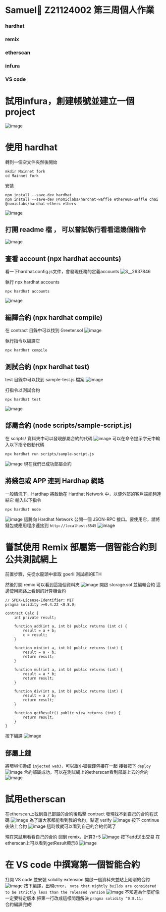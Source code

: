 # Samuel🚀 Z21124002 第三周個人作業
### hardhat
### remix
### etherscan
### infura
### VS code

# 試用infura，創建帳號並建立一個project
![image](https://user-images.githubusercontent.com/70627447/148680320-38c3bf09-62d7-4300-a737-af05db13de46.png)



# 使用 hardhat

轉到一個空文件夾然後開始
```
mkdir Mainnet fork
cd Mainnet fork
```
安裝
```
npm install --save-dev hardhat
npm install --save-dev @nomiclabs/hardhat-waffle ethereum-waffle chai @nomiclabs/hardhat-ethers ethers
```
![image](https://user-images.githubusercontent.com/70627447/148530896-e2b5a9a6-3ac9-4129-b08f-9915e090e56e.png)

## 打開 readme 檔 ， 可以嘗試執行看看這幾個指令
![image](https://user-images.githubusercontent.com/70627447/148531488-51672b6a-9993-453c-9bb8-91ecc314b42c.png)

## 查看 account (npx hardhat accounts)

看一下hardhat.config.js文件，會發現任務的定義accounts
![S__2637846](https://user-images.githubusercontent.com/70627447/148531941-b0fffa10-6985-4a20-8326-62cd9ecc0e2a.jpg)

執行 npx hardhat accounts
```
npx hardhat accounts
```

![image](https://user-images.githubusercontent.com/70627447/148532114-f7b97f70-caa9-4602-a5a9-0d42d249af14.png)

## 編譯合約 (npx hardhat compile)
在 contract 目錄中可以找到 Greeter.sol
![image](https://user-images.githubusercontent.com/70627447/148533034-25eba09d-accb-4a0f-8d78-93dd3d9a9480.png)

執行指令以編譯它
```
npx hardhat compile
```

## 測試合約 (npx hardhat test)
test 目錄中可以找到 sample-test.js 檔案
![image](https://user-images.githubusercontent.com/70627447/148533309-f6de83a8-722c-4b9d-9637-64a5fd7cbec1.png)

打指令以測試合約
```
npx hardhat test
```
![image](https://user-images.githubusercontent.com/70627447/148533543-b89b7584-2b38-4e18-86f6-bb3a1afff222.png)

## 部屬合約 (node scripts/sample-script.js)
在 scripts/ 資料夾中可以發現部屬合約的代碼
![image](https://user-images.githubusercontent.com/70627447/148550697-cb3d44b8-8bd3-4054-a60a-2d79c38c4dda.png)
可以在命令提示字元中輸入以下指令啟動代碼
```
npx hardhat run scripts/sample-script.js
```
![image](https://user-images.githubusercontent.com/70627447/148550764-133b7381-9867-4c93-b4ba-b17d9fc5336f.png)
現在我們已成功部屬合約

## 將錢包或 APP 連到 Hardhap 網路
一般情況下，Hardhap 將啟動在 Hardhat Network 中，以便外部的客戶端能夠連結它
輸入以下指令
```
npx hardhat node
```
![image](https://user-images.githubusercontent.com/70627447/148551321-f5f3fafc-3875-452d-a486-ec05a2e9a0b6.png)
這將向 Hardhat Network 公開一個 JSON-RPC 接口。要使用它，請將錢包或應用程序連接到 `http://localhost:8545`
![image](https://user-images.githubusercontent.com/70627447/148553113-60c9ca59-936e-4b2d-a77f-03fa0067dfdb.png)


# 嘗試使用 Remix 部屬第一個智能合約到公共測試網上

前置步驟，先從水龍頭中拿取 goerli 測試網的ETH

然後打開 remix 可以看到這幾個資料夾
![image](https://user-images.githubusercontent.com/70627447/148629571-4e531bd0-cf41-4c94-9e9f-0773d517c74e.png)
開啟 storage.sol 並編輯合約
這邊使用網路上看到的計算機合約
```
// SPDX-License-Identifier: MIT
pragma solidity >=0.4.22 <0.8.0;

contract Calc {
    int private result;
    
    function add(int a, int b) public returns (int c) {
        result = a + b;
        c = result;
    }
    
    function min(int a, int b) public returns (int) {
        result = a - b;
        return result;
    }
    
    function mul(int a, int b) public returns (int) {
        result = a * b;
        return result;
    }
    
    function div(int a, int b) public returns (int) {
        result = a / b;
        return result;
    }
    
    function getResult() public view returns (int) {
        return result;
    }
}
```

按下編譯
![image](https://user-images.githubusercontent.com/70627447/148629648-e7820180-ac46-49bc-a06a-9ce9841e074c.png)

## 部屬上鏈
將環境切換成 `injected web3`，可以跟小狐狸錢包接在一起
接著按下 `deploy`
![image](https://user-images.githubusercontent.com/70627447/148629851-53ec46c1-9a45-4438-aef6-82902990910d.png)
合約部屬成功，可以在測試網上的etherscan看到部屬上去的合約
![image](https://user-images.githubusercontent.com/70627447/148630255-9b6968d9-4edb-44a6-8e1e-2a96c07cb11c.png)



# 試用etherscan
在etherscan上找到自己部屬的合約後點擊 contract 發現找不到自己的合約程式碼
![image](https://user-images.githubusercontent.com/70627447/148630266-90993c93-225e-470c-8e64-79051e5706e3.png)
為了讓大家都能看到我的合約，點選 verify
![image](https://user-images.githubusercontent.com/70627447/148630338-cd89b2af-f3a3-4564-8692-5c2f8a7d6b85.png)
按下 continue 後貼上合約
![image](https://user-images.githubusercontent.com/70627447/148630380-c584267d-ded2-435e-8e40-95f02af4fd89.png)
這時候就可以看到自己的合約代碼了

現在來試用看看自己的合約
回到 remix，計算3+5
![image](https://user-images.githubusercontent.com/70627447/148630432-6a848241-7914-4cb1-9dde-9c6594ff4fb1.png)
按下add送出交易
在etherscan上可以看到getResult顯示8
![image](https://user-images.githubusercontent.com/70627447/148630447-dc7d2872-58ac-4979-a191-48e2a95364c1.png)


# 在 VS code 中撰寫第一個智能合約

打開 VS code 並安裝 solidity extension
開啟一個資料夾並貼上剛剛的合約
![image](https://user-images.githubusercontent.com/70627447/148681549-a6cfd4ff-0827-4a67-8b49-38ca52c8176b.png)
按下編譯，出現error，
`note that nightly builds are considered to be strictly less than the released version`
![image](https://user-images.githubusercontent.com/70627447/148681589-c051ab99-6ceb-4b9d-9801-59653fc6ec43.png)
不知道為什麼好像一定要特定版本
把第一行改成這樣問題解決
`pragma solidity ^0.8.11;`  
合約編譯完成!



